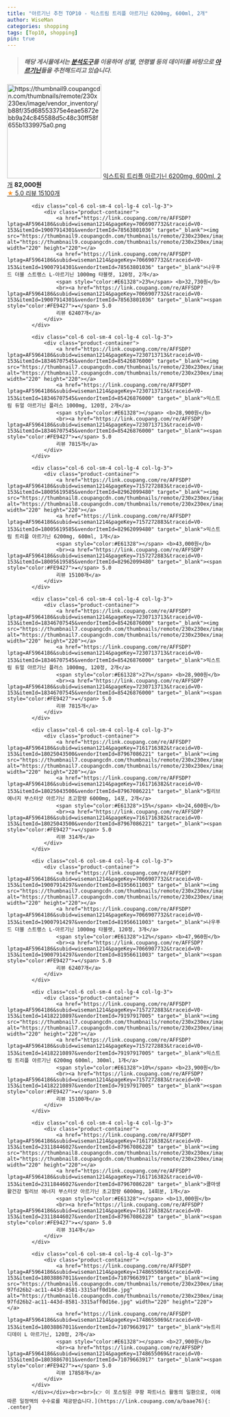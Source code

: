 ```yaml
---
title: "아르기닌 추천 TOP10 - 익스트림 트리플 아르기닌 6200mg, 600ml, 2개"
author: WiseMan
categories: shopping
tags: [Top10, shopping]
pin: true
---
```


> ##### 해당 게시물에서는 [**분석도구**](https://itemscout.io/)를 이용하여 **성별**, **연령별** 등의 데이터를 바탕으로 [**아르기닌**](https://link.coupang.com/a/baae76)들을 추천해드리고 있습니다.
<div class="container"><div class="row">
            <div class="col-6 col-sm-4 col-lg-4 col-lg-3">
                <div class="product-container">
                    <a href="https://link.coupang.com/re/AFFSDP?lptag=AF5964186&subid=wiseman1214&pageKey=7157272883&traceid=V0-153&itemId=18005646646&vendorItemId=82962049715" target="_blank"><img src="https://thumbnail9.coupangcdn.com/thumbnails/remote/230x230ex/image/vendor_inventory/b88f/35d68553375e4eae5872ebb9a24c845588d5c48c30ff58f655b1339975a0.png" alt="https://thumbnail9.coupangcdn.com/thumbnails/remote/230x230ex/image/vendor_inventory/b88f/35d68553375e4eae5872ebb9a24c845588d5c48c30ff58f655b1339975a0.png" width="220" height="220"></a>
                    <a href="https://link.coupang.com/re/AFFSDP?lptag=AF5964186&subid=wiseman1214&pageKey=7157272883&traceid=V0-153&itemId=18005646646&vendorItemId=82962049715" target="_blank">익스트림 트리플 아르기닌 6200mg, 600ml, 2개</a>
                    <span style="color:#E61328"></span> <b>82,000원</b>
                    <br><a href="https://link.coupang.com/re/AFFSDP?lptag=AF5964186&subid=wiseman1214&pageKey=7157272883&traceid=V0-153&itemId=18005646646&vendorItemId=82962049715" target="_blank"><span style="color:#FE9427">★</span> 5.0
                    리뷰 15100개</a>
                </div>
            </div>
            
            <div class="col-6 col-sm-4 col-lg-4 col-lg-3">
                <div class="product-container">
                    <a href="https://link.coupang.com/re/AFFSDP?lptag=AF5964186&subid=wiseman1214&pageKey=7066907732&traceid=V0-153&itemId=19007914301&vendorItemId=78563801036" target="_blank"><img src="https://thumbnail9.coupangcdn.com/thumbnails/remote/230x230ex/image/vendor_inventory/4045/de9a63c705a64cafba40d422698072153a790abd3a6c00e966dfebd35e4b.jpg" alt="https://thumbnail9.coupangcdn.com/thumbnails/remote/230x230ex/image/vendor_inventory/4045/de9a63c705a64cafba40d422698072153a790abd3a6c00e966dfebd35e4b.jpg" width="220" height="220"></a>
                    <a href="https://link.coupang.com/re/AFFSDP?lptag=AF5964186&subid=wiseman1214&pageKey=7066907732&traceid=V0-153&itemId=19007914301&vendorItemId=78563801036" target="_blank">나우푸드 더블 스트랭스 L-아르기닌 1000mg 타블렛, 120정, 2개</a>
                    <span style="color:#E61328">23%</span> <b>32,730원</b>
                    <br><a href="https://link.coupang.com/re/AFFSDP?lptag=AF5964186&subid=wiseman1214&pageKey=7066907732&traceid=V0-153&itemId=19007914301&vendorItemId=78563801036" target="_blank"><span style="color:#FE9427">★</span> 5.0
                    리뷰 62407개</a>
                </div>
            </div>
            
            <div class="col-6 col-sm-4 col-lg-4 col-lg-3">
                <div class="product-container">
                    <a href="https://link.coupang.com/re/AFFSDP?lptag=AF5964186&subid=wiseman1214&pageKey=7230713713&traceid=V0-153&itemId=18346707545&vendorItemId=85426876000" target="_blank"><img src="https://thumbnail7.coupangcdn.com/thumbnails/remote/230x230ex/image/vendor_inventory/80de/d3207bbcc9e14ca937cfeedd33d80c5f49337acf47645f4570baf8aea011.jpg" alt="https://thumbnail7.coupangcdn.com/thumbnails/remote/230x230ex/image/vendor_inventory/80de/d3207bbcc9e14ca937cfeedd33d80c5f49337acf47645f4570baf8aea011.jpg" width="220" height="220"></a>
                    <a href="https://link.coupang.com/re/AFFSDP?lptag=AF5964186&subid=wiseman1214&pageKey=7230713713&traceid=V0-153&itemId=18346707545&vendorItemId=85426876000" target="_blank">익스트림 듀얼 아르기닌 플러스 1000mg, 120정, 2개</a>
                    <span style="color:#E61328"></span> <b>28,900원</b>
                    <br><a href="https://link.coupang.com/re/AFFSDP?lptag=AF5964186&subid=wiseman1214&pageKey=7230713713&traceid=V0-153&itemId=18346707545&vendorItemId=85426876000" target="_blank"><span style="color:#FE9427">★</span> 5.0
                    리뷰 7815개</a>
                </div>
            </div>
            
            <div class="col-6 col-sm-4 col-lg-4 col-lg-3">
                <div class="product-container">
                    <a href="https://link.coupang.com/re/AFFSDP?lptag=AF5964186&subid=wiseman1214&pageKey=7157272883&traceid=V0-153&itemId=18005619585&vendorItemId=82962099480" target="_blank"><img src="https://thumbnail8.coupangcdn.com/thumbnails/remote/230x230ex/image/vendor_inventory/c347/438a259d52493d3fa43d11978181bbec07446ef42cf82b5f6b10aecb9fd5.jpg" alt="https://thumbnail8.coupangcdn.com/thumbnails/remote/230x230ex/image/vendor_inventory/c347/438a259d52493d3fa43d11978181bbec07446ef42cf82b5f6b10aecb9fd5.jpg" width="220" height="220"></a>
                    <a href="https://link.coupang.com/re/AFFSDP?lptag=AF5964186&subid=wiseman1214&pageKey=7157272883&traceid=V0-153&itemId=18005619585&vendorItemId=82962099480" target="_blank">익스트림 트리플 아르기닌 6200mg, 600ml, 1개</a>
                    <span style="color:#E61328"></span> <b>43,000원</b>
                    <br><a href="https://link.coupang.com/re/AFFSDP?lptag=AF5964186&subid=wiseman1214&pageKey=7157272883&traceid=V0-153&itemId=18005619585&vendorItemId=82962099480" target="_blank"><span style="color:#FE9427">★</span> 5.0
                    리뷰 15100개</a>
                </div>
            </div>
            
            <div class="col-6 col-sm-4 col-lg-4 col-lg-3">
                <div class="product-container">
                    <a href="https://link.coupang.com/re/AFFSDP?lptag=AF5964186&subid=wiseman1214&pageKey=7230713713&traceid=V0-153&itemId=18346707545&vendorItemId=85426876000" target="_blank"><img src="https://thumbnail7.coupangcdn.com/thumbnails/remote/230x230ex/image/vendor_inventory/80de/d3207bbcc9e14ca937cfeedd33d80c5f49337acf47645f4570baf8aea011.jpg" alt="https://thumbnail7.coupangcdn.com/thumbnails/remote/230x230ex/image/vendor_inventory/80de/d3207bbcc9e14ca937cfeedd33d80c5f49337acf47645f4570baf8aea011.jpg" width="220" height="220"></a>
                    <a href="https://link.coupang.com/re/AFFSDP?lptag=AF5964186&subid=wiseman1214&pageKey=7230713713&traceid=V0-153&itemId=18346707545&vendorItemId=85426876000" target="_blank">익스트림 듀얼 아르기닌 플러스 1000mg, 120정, 2개</a>
                    <span style="color:#E61328">27%</span> <b>28,900원</b>
                    <br><a href="https://link.coupang.com/re/AFFSDP?lptag=AF5964186&subid=wiseman1214&pageKey=7230713713&traceid=V0-153&itemId=18346707545&vendorItemId=85426876000" target="_blank"><span style="color:#FE9427">★</span> 5.0
                    리뷰 7815개</a>
                </div>
            </div>
            
            <div class="col-6 col-sm-4 col-lg-4 col-lg-3">
                <div class="product-container">
                    <a href="https://link.coupang.com/re/AFFSDP?lptag=AF5964186&subid=wiseman1214&pageKey=7161716382&traceid=V0-153&itemId=18025043500&vendorItemId=87967086221" target="_blank"><img src="https://thumbnail7.coupangcdn.com/thumbnails/remote/230x230ex/image/vendor_inventory/429e/e33d16e98917853e5b9e0f94deafe8d27dcd8b7903dd107171d9940cafbe.png" alt="https://thumbnail7.coupangcdn.com/thumbnails/remote/230x230ex/image/vendor_inventory/429e/e33d16e98917853e5b9e0f94deafe8d27dcd8b7903dd107171d9940cafbe.png" width="220" height="220"></a>
                    <a href="https://link.coupang.com/re/AFFSDP?lptag=AF5964186&subid=wiseman1214&pageKey=7161716382&traceid=V0-153&itemId=18025043500&vendorItemId=87967086221" target="_blank">필리브 에너지 부스터샷 아르기닌 초고함량 6000mg, 14포, 2개</a>
                    <span style="color:#E61328">15%</span> <b>24,600원</b>
                    <br><a href="https://link.coupang.com/re/AFFSDP?lptag=AF5964186&subid=wiseman1214&pageKey=7161716382&traceid=V0-153&itemId=18025043500&vendorItemId=87967086221" target="_blank"><span style="color:#FE9427">★</span> 5.0
                    리뷰 314개</a>
                </div>
            </div>
            
            <div class="col-6 col-sm-4 col-lg-4 col-lg-3">
                <div class="product-container">
                    <a href="https://link.coupang.com/re/AFFSDP?lptag=AF5964186&subid=wiseman1214&pageKey=7066907732&traceid=V0-153&itemId=19007914297&vendorItemId=81956611003" target="_blank"><img src="https://thumbnail7.coupangcdn.com/thumbnails/remote/230x230ex/image/vendor_inventory/b6fa/494d77b633d97b62cea5f1c2f1d7d5db4f41f71171df0dc2894bcc97d63c.jpg" alt="https://thumbnail7.coupangcdn.com/thumbnails/remote/230x230ex/image/vendor_inventory/b6fa/494d77b633d97b62cea5f1c2f1d7d5db4f41f71171df0dc2894bcc97d63c.jpg" width="220" height="220"></a>
                    <a href="https://link.coupang.com/re/AFFSDP?lptag=AF5964186&subid=wiseman1214&pageKey=7066907732&traceid=V0-153&itemId=19007914297&vendorItemId=81956611003" target="_blank">나우푸드 더블 스트랭스 L-아르기닌 1000mg 타블렛, 120정, 3개</a>
                    <span style="color:#E61328">12%</span> <b>47,960원</b>
                    <br><a href="https://link.coupang.com/re/AFFSDP?lptag=AF5964186&subid=wiseman1214&pageKey=7066907732&traceid=V0-153&itemId=19007914297&vendorItemId=81956611003" target="_blank"><span style="color:#FE9427">★</span> 5.0
                    리뷰 62407개</a>
                </div>
            </div>
            
            <div class="col-6 col-sm-4 col-lg-4 col-lg-3">
                <div class="product-container">
                    <a href="https://link.coupang.com/re/AFFSDP?lptag=AF5964186&subid=wiseman1214&pageKey=7157272883&traceid=V0-153&itemId=14182210897&vendorItemId=79197917005" target="_blank"><img src="https://thumbnail7.coupangcdn.com/thumbnails/remote/230x230ex/image/vendor_inventory/a527/78123a180d77c028d17fe8fa8a76cb018d9da0988bf1657c926eeba8ee82.png" alt="https://thumbnail7.coupangcdn.com/thumbnails/remote/230x230ex/image/vendor_inventory/a527/78123a180d77c028d17fe8fa8a76cb018d9da0988bf1657c926eeba8ee82.png" width="220" height="220"></a>
                    <a href="https://link.coupang.com/re/AFFSDP?lptag=AF5964186&subid=wiseman1214&pageKey=7157272883&traceid=V0-153&itemId=14182210897&vendorItemId=79197917005" target="_blank">익스트림 트리플 아르기닌 6200mg 600ml, 300ml, 1개</a>
                    <span style="color:#E61328">10%</span> <b>23,900원</b>
                    <br><a href="https://link.coupang.com/re/AFFSDP?lptag=AF5964186&subid=wiseman1214&pageKey=7157272883&traceid=V0-153&itemId=14182210897&vendorItemId=79197917005" target="_blank"><span style="color:#FE9427">★</span> 5.0
                    리뷰 15100개</a>
                </div>
            </div>
            
            <div class="col-6 col-sm-4 col-lg-4 col-lg-3">
                <div class="product-container">
                    <a href="https://link.coupang.com/re/AFFSDP?lptag=AF5964186&subid=wiseman1214&pageKey=7161716382&traceid=V0-153&itemId=23118446027&vendorItemId=87967086228" target="_blank"><img src="https://thumbnail8.coupangcdn.com/thumbnails/remote/230x230ex/image/vendor_inventory/7b4d/6b812bab4221a06f4c36c0af287383436f247274ceba024f4585be562be5.png" alt="https://thumbnail8.coupangcdn.com/thumbnails/remote/230x230ex/image/vendor_inventory/7b4d/6b812bab4221a06f4c36c0af287383436f247274ceba024f4585be562be5.png" width="220" height="220"></a>
                    <a href="https://link.coupang.com/re/AFFSDP?lptag=AF5964186&subid=wiseman1214&pageKey=7161716382&traceid=V0-153&itemId=23118446027&vendorItemId=87967086228" target="_blank">콜마생활건강 필리브 에너지 부스터샷 아르기닌 초고함량 6000mg, 14회분, 1개</a>
                    <span style="color:#E61328"></span> <b>13,000원</b>
                    <br><a href="https://link.coupang.com/re/AFFSDP?lptag=AF5964186&subid=wiseman1214&pageKey=7161716382&traceid=V0-153&itemId=23118446027&vendorItemId=87967086228" target="_blank"><span style="color:#FE9427">★</span> 5.0
                    리뷰 314개</a>
                </div>
            </div>
            
            <div class="col-6 col-sm-4 col-lg-4 col-lg-3">
                <div class="product-container">
                    <a href="https://link.coupang.com/re/AFFSDP?lptag=AF5964186&subid=wiseman1214&pageKey=1748655069&traceid=V0-153&itemId=18038867011&vendorItemId=71079663917" target="_blank"><img src="https://thumbnail6.coupangcdn.com/thumbnails/remote/230x230ex/image/retail/images/1297241815881115-97fd26b2-ac11-443d-8581-3315aff0d16e.jpg" alt="https://thumbnail6.coupangcdn.com/thumbnails/remote/230x230ex/image/retail/images/1297241815881115-97fd26b2-ac11-443d-8581-3315aff0d16e.jpg" width="220" height="220"></a>
                    <a href="https://link.coupang.com/re/AFFSDP?lptag=AF5964186&subid=wiseman1214&pageKey=1748655069&traceid=V0-153&itemId=18038867011&vendorItemId=71079663917" target="_blank">뉴트리디데이 L 아르기닌, 120정, 2개</a>
                    <span style="color:#E61328"></span> <b>27,900원</b>
                    <br><a href="https://link.coupang.com/re/AFFSDP?lptag=AF5964186&subid=wiseman1214&pageKey=1748655069&traceid=V0-153&itemId=18038867011&vendorItemId=71079663917" target="_blank"><span style="color:#FE9427">★</span> 5.0
                    리뷰 17858개</a>
                </div>
            </div>
            </div></div><br><br>[👉 이 포스팅은 쿠팡 파트너스 활동의 일환으로, 이에 따른 일정액의 수수료를 제공받습니다.](https://link.coupang.com/a/baae76){: .center}